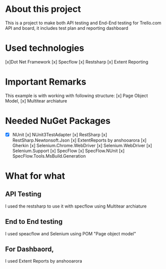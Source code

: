 # About this project 
This is a project to make both API testing and End-End testing for Trello.com API and board, it includes test plan and reporting dashboard

# Used technologies 
[x]Dot Net Framework 
[x] Specflow 
[x] Restsharp
[x] Extent Reporting 

# Important Remarks 
This example is with working with following structure:
[x] Page Object Model, 
[x] Multitear archiature 


# Needed NuGet Packages
-[x] NUnit
[x] NUnit3TestAdapter
[x] RestSharp
[x]  RestSharp.Newtonsoft.Json
[x]  ExtentReports by anshooarora
[x]  Gherkin
[x] Selenium.Chrome.WebDriver
[x]  Selenium.WebDriver
[x]  Selenium.Support
[x]  SpecFlow
[x]  SpecFlow.NUnit
[x]  SpecFlow.Tools.MsBuild.Generation 


# What for what
## API Testing 
I used the restsharp to use it with specflow using Multitear archiature

## End to End testing
I used speacflow and Selenium using POM "Page object model"

## For Dashbaord, 
I used Extent Reports by anshooarora
